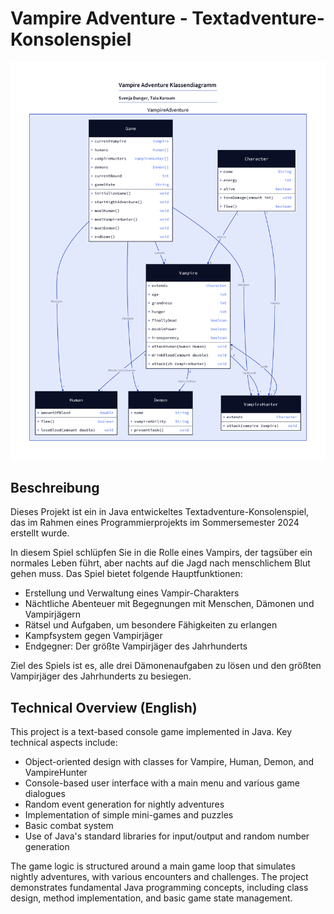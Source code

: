 # Vampire Adventure - Textadventure-Konsolenspiel

![Diagramm](./Classdiagramm.png)

## Beschreibung

Dieses Projekt ist ein in Java entwickeltes Textadventure-Konsolenspiel, das im Rahmen eines Programmierprojekts im Sommersemester 2024 erstellt wurde. 

In diesem Spiel schlüpfen Sie in die Rolle eines Vampirs, der tagsüber ein normales Leben führt, aber nachts auf die Jagd nach menschlichem Blut gehen muss. Das Spiel bietet folgende Hauptfunktionen:

- Erstellung und Verwaltung eines Vampir-Charakters
- Nächtliche Abenteuer mit Begegnungen mit Menschen, Dämonen und Vampirjägern
- Rätsel und Aufgaben, um besondere Fähigkeiten zu erlangen
- Kampfsystem gegen Vampirjäger
- Endgegner: Der größte Vampirjäger des Jahrhunderts

Ziel des Spiels ist es, alle drei Dämonenaufgaben zu lösen und den größten Vampirjäger des Jahrhunderts zu besiegen.

## Technical Overview (English)

This project is a text-based console game implemented in Java. Key technical aspects include:

- Object-oriented design with classes for Vampire, Human, Demon, and VampireHunter
- Console-based user interface with a main menu and various game dialogues
- Random event generation for nightly adventures
- Implementation of simple mini-games and puzzles
- Basic combat system
- Use of Java's standard libraries for input/output and random number generation

The game logic is structured around a main game loop that simulates nightly adventures, with various encounters and challenges. The project demonstrates fundamental Java programming concepts, including class design, method implementation, and basic game state management.
